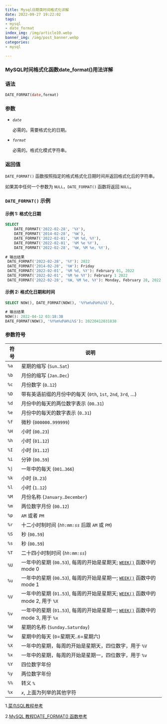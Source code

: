 ```yaml
---
title: Mysql日期类时间格式化详解
date: 2022-09-27 19:22:02
tags: 
- mysql
- date_format
index_img: /img/article10.webp
banner_img: /img/post_banner.webp
categories:
- mysql

---
```


### MySQL时间格式化函数date_format()用法详解

### 语法

```sql
DATE_FORMAT(date,format)
```

### 参数

- *`date`*

    必需的。需要格式化的日期。

- *`format`*

    必需的。格式化模式字符串。

### 返回值

`DATE_FORMAT()` 函数按照指定的格式格式化日期时间并返回格式化后的字符串。

如果其中任何一个参数为 `NULL`，`DATE_FORMAT()` 函数将返回 `NULL`。

### `DATE_FORMAT()` 示例

#### 示例 1: 格式化日期

```sql
SELECT
    DATE_FORMAT('2022-02-28', '%Y'),
    DATE_FORMAT('2014-02-28', '%W'),
    DATE_FORMAT('2022-02-01', '%M %d, %Y'),
    DATE_FORMAT('2022-02-01', '%M %e %Y'),
    DATE_FORMAT('2022-02-28', '%W, %M %e, %Y'),
    
# 输出结果
 DATE_FORMAT('2022-02-28', '%Y'): 2022
 DATE_FORMAT('2014-02-28', '%W'): Friday
 DATE_FORMAT('2022-02-01', '%M %d, %Y'): February 01, 2022
 DATE_FORMAT('2022-02-01', '%M %e %Y'): February 1 2022
 DATE_FORMAT('2022-02-28', '%W, %M %e, %Y'): Monday, February 28, 2022
```

#### 示例 2: 格式化日期和时间

```sql
SELECT NOW(), DATE_FORMAT(NOW(), '%Y%m%d%H%i%S'),

# 输出结果
NOW(): 2022-04-12 03:18:38
DATE_FORMAT(NOW(), '%Y%m%d%H%i%S'): 20220412031838
```

### 参数符号

| 符号 | 说明                                                         |
| ---- | ------------------------------------------------------------ |
| `%a` | 星期的缩写 (`Sun`..`Sat`)                                    |
| `%b` | 月份的缩写 (`Jan`..`Dec`)                                    |
| `%c` | 月份数字 (`0`..`12`)                                         |
| `%D` | 带有英语前缀的月份中的每天 (`0th`, `1st`, `2nd`, `3rd`, …)   |
| `%d` | 月份中的每天的两位数字表示 (`00`..`31`)                      |
| `%e` | 月份中的每天的数字表示 (`0`..`31`)                           |
| `%f` | 微秒 (`000000`..`999999`)                                    |
| `%H` | 小时 (`00`..`23`)                                            |
| `%h` | 小时 (`01`..`12`)                                            |
| `%I` | 小时 (`01`..`12`)                                            |
| `%i` | 分钟 (`00`..`59`)                                            |
| `%j` | 一年中的每天 (`001`..`366`)                                  |
| `%k` | 小时 (`0`..`23`)                                             |
| `%l` | 小时 (`1`..`12`)                                             |
| `%M` | 月份名称 (`January`..`December`)                             |
| `%m` | 两位数字月份 (`00`..`12`)                                    |
| `%p` | `AM` 或者 `PM`                                               |
| `%r` | 十二小时制时间 (*`hh:mm:ss`* 后跟 `AM` 或 `PM`)              |
| `%S` | 秒 (`00`..`59`)                                              |
| `%s` | 秒 (`00`..`59`)                                              |
| `%T` | 二十四小时制时间 (*`hh:mm:ss`*)                              |
| `%U` | 一年中的星期 (`00`..`53`), 每周的开始是星期天; [`WEEK()`](https://www.sjkjc.com/mysql-ref/week/) 函数中的 mode 0 |
| `%u` | 一年中的星期 (`00`..`53`), 每周的开始是星期一; [`WEEK()`](https://www.sjkjc.com/mysql-ref/week/) 函数中的 mode 1 |
| `%V` | 一年中的星期 (`01`..`53`), 每周的开始是星期天; [`WEEK()`](https://www.sjkjc.com/mysql-ref/week/) 函数中的 mode 2, 用于 `%X` |
| `%v` | 一年中的星期 (`01`..`53`), 每周的开始是星期一; [`WEEK()`](https://www.sjkjc.com/mysql-ref/week/) 函数中的 mode 3, 用于 `%x` |
| `%W` | 星期的名称 (`Sunday`..`Saturday`)                            |
| `%w` | 星期中的每天 (`0`=星期天..`6`=星期六)                        |
| `%X` | 一年中的星期，每周的开始是星期天，四位数字，用于 `%V`        |
| `%x` | 一年中的星期，每周的开始是星期一，四位数字，用于 `%v`        |
| `%Y` | 四位数字年份                                                 |
| `%y` | 两位数字年份                                                 |
| `%%` | 转义 `%`                                                     |
| `%x` | *`x`*, 上面为列举的其他字符                                  |

1.[菜鸟SQL教程参考](https://www.runoob.com/sql/sql-dates.html)

2.[MySQL 教程DATE_FORMAT() 函数参考](https://www.sjkjc.com/mysql-ref/date_format/)